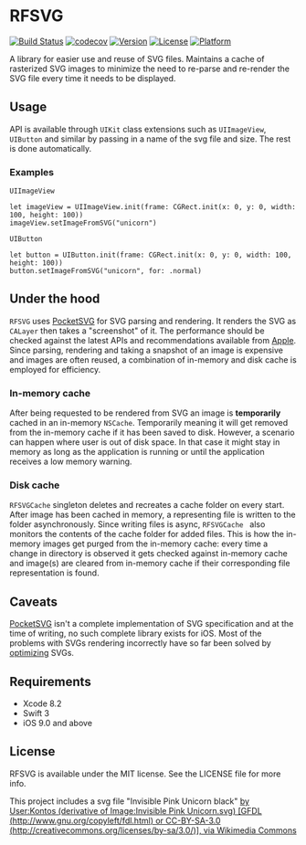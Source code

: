 # RFSVG

[![Build Status](https://travis-ci.org/raumfeld/RFSVG.svg?branch=master)](https://travis-ci.org/raumfeld/RFSVG)
[![codecov](https://codecov.io/gh/raumfeld/RFSVG/branch/master/graph/badge.svg)](https://codecov.io/gh/raumfeld/RFSVG)
[![Version](https://img.shields.io/cocoapods/v/RFSVG.svg?style=flat)](http://cocoapods.org/pods/RFSVG)
[![License](https://img.shields.io/cocoapods/l/RFSVG.svg?style=flat)](http://cocoapods.org/pods/RFSVG)
[![Platform](https://img.shields.io/cocoapods/p/RFSVG.svg?style=flat)](http://cocoapods.org/pods/RFSVG)

A library for easier use and reuse of SVG files. Maintains a cache of rasterized SVG images to minimize the need to re-parse and re-render the SVG file every time it needs to be displayed.

## Usage

API is available through `UIKit` class extensions such as `UIImageView`, `UIButton` and similar by passing in a name of the svg file and size. The rest is done automatically.

### Examples

`UIImageView`

```
let imageView = UIImageView.init(frame: CGRect.init(x: 0, y: 0, width: 100, height: 100))
imageView.setImageFromSVG("unicorn")
```

`UIButton`

```
let button = UIButton.init(frame: CGRect.init(x: 0, y: 0, width: 100, height: 100))
button.setImageFromSVG("unicorn", for: .normal)
```


## Under the hood

`RFSVG` uses [PocketSVG](https://github.com/pocketsvg/PocketSVG) for SVG parsing and rendering. It renders the SVG as `CALayer` then takes a "screenshot" of it. The performance should be checked against the latest APIs and recommendations available from [Apple](https://developer.apple.com/library/content/qa/qa1817/_index.html). Since parsing, rendering and taking a snapshot of an image is expensive and images are often reused, a combination of in-memory and disk cache is employed for efficiency.

### In-memory cache

After being requested to be rendered from SVG an image is **temporarily** cached in an in-memory `NSCache`. Temporarily meaning it will get removed from the in-memory cache if it has been saved to disk. However, a scenario can happen where user is out of disk space. In that case it might stay in memory as long as the application is running or until the application receives a low memory warning.

### Disk cache

`RFSVGCache` singleton deletes and recreates a cache folder on every start. After image has been cached in memory, a representing file is written to the folder asynchronously. Since writing files is async, `RFSVGCache ` also monitors the contents of the cache folder for added files. This is how the in-memory images get purged from the in-memory cache: every time a change in directory is observed it gets checked against in-memory cache and image(s) are cleared from in-memory cache if their corresponding file representation is found.

## Caveats

[PocketSVG](https://github.com/pocketsvg/PocketSVG) isn't a complete implementation of SVG specification and at the time of writing, no such complete library exists for iOS. Most of the problems with SVGs rendering incorrectly have so far been solved by [optimizing](https://github.com/svg/svgo) SVGs.

## Requirements

* Xcode 8.2
* Swift 3
* iOS 9.0 and above

## License

RFSVG is available under the MIT license. See the LICENSE file for more info.

This project includes a svg file "Invisible Pink Unicorn black" [by User:Kontos (derivative of Image:Invisible Pink Unicorn.svg) [GFDL (http://www.gnu.org/copyleft/fdl.html) or CC-BY-SA-3.0 (http://creativecommons.org/licenses/by-sa/3.0/)], via Wikimedia Commons](https://commons.wikimedia.org/wiki/File%3AInvisible_Pink_Unicorn_black.svg)
